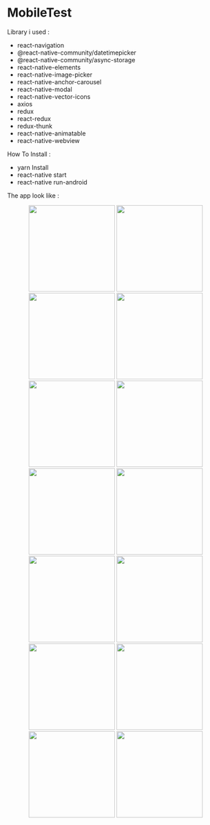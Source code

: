 # MobileTest

Library i used :
- react-navigation
- @react-native-community/datetimepicker
- @react-native-community/async-storage
- react-native-elements
- react-native-image-picker
- react-native-anchor-carousel
- react-native-modal
- react-native-vector-icons
- axios
- redux
- react-redux
- redux-thunk
- react-native-animatable
- react-native-webview

How To Install :

- yarn Install
- react-native start
- react-native run-android

The app look like :

<div align="center">
    <img src="https://user-images.githubusercontent.com/41877982/91618181-e7776200-e9b3-11ea-89c2-f5e6b2996610.png" width="200px"</img>
    <img src="https://user-images.githubusercontent.com/41877982/91618234-0e359880-e9b4-11ea-97da-dcc5c75adb7e.png" width="200px"</img>
    <img src="https://user-images.githubusercontent.com/41877982/91618282-29a0a380-e9b4-11ea-8516-be8f1abdd749.png" width="200px"</img>
    <img src="https://user-images.githubusercontent.com/41877982/91618316-4046fa80-e9b4-11ea-99bc-52afec85a20b.png" width="200px"</img>
    <img src="https://user-images.githubusercontent.com/41877982/91618349-52c13400-e9b4-11ea-8ded-3a54fa65907e.png" width="200px"</img>
    <img src="https://user-images.githubusercontent.com/41877982/91618415-7be1c480-e9b4-11ea-8ee4-084c714507e1.png" width="200px"</img>
    <img src="https://user-images.githubusercontent.com/41877982/91618427-88661d00-e9b4-11ea-882d-5484ec295b37.png" width="200px"</img>
    <img src="https://user-images.githubusercontent.com/41877982/91618455-987dfc80-e9b4-11ea-8384-2260ef5c0654.png" width="200px"</img>
    <img src="https://user-images.githubusercontent.com/41877982/91618483-a5025500-e9b4-11ea-89af-7def9d42692a.png" width="200px"</img>
    <img src="https://user-images.githubusercontent.com/41877982/91618505-b2b7da80-e9b4-11ea-89d2-33faa31e722c.png" width="200px"</img>
    <img src="https://user-images.githubusercontent.com/41877982/91618531-cebb7c00-e9b4-11ea-82f5-210014147bf4.png" width="200px"</img>
    <img src="https://user-images.githubusercontent.com/41877982/91618558-e135b580-e9b4-11ea-8c6d-2ff2c5aebbfc.png" width="200px"</img>
    <img src="https://user-images.githubusercontent.com/41877982/91618577-eb57b400-e9b4-11ea-9459-6a0134dafffa.png" width="200px"</img>
    <img src="https://user-images.githubusercontent.com/41877982/91618590-f9a5d000-e9b4-11ea-84c9-967b87755bdb.png" width="200px"</img>
</div>
